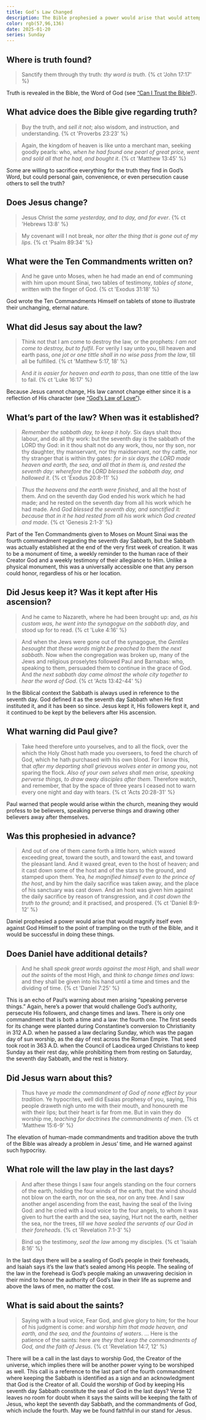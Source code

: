 ```yaml
---
title: God’s Law Changed
description: The Bible prophesied a power would arise that would attempt to change God’s law. Has this happened?
color: rgb(57,96,136)
date: 2025-01-20
series: Sunday
---
```


## Where is truth found?

> Sanctify them through thy truth: *thy word is truth*.
{% ct 'John 17:17' %}

Truth is revealed in the Bible, the Word of God (see [“Can I Trust the Bible?](/posts/basics/bible.md)).

## What advice does the Bible give regarding truth?

> Buy the truth, and *sell it not*; also wisdom, and instruction, and understanding.
{% ct 'Proverbs 23:23' %}

> Again, the kingdom of heaven is like unto a merchant man, seeking goodly pearls: who, *when he had found one pearl of great price, went and sold all that he had, and bought it*.
{% ct 'Matthew 13:45' %}

Some are willing to sacrifice everything for the truth they find in God’s Word, but could personal gain, convenience, or even persecution cause others to sell the truth?

## Does Jesus change?

> Jesus Christ the *same yesterday, and to day, and for ever*.
{% ct 'Hebrews 13:8' %}

> My covenant will I not break, nor *alter the thing that is gone out of my lips*.
{% ct 'Psalm 89:34' %}

## What were the Ten Commandments written on?

> And he gave unto Moses, when he had made an end of communing with him upon mount Sinai, two tables of testimony, *tables of stone*, written with the finger of God.
{% ct 'Exodus 31:18' %}

God wrote the Ten Commandments Himself on tablets of stone to illustrate their unchanging, eternal nature.

## What did Jesus say about the law?

> Think not that I am come to destroy the law, or the prophets: *I am not come to destroy, but to fulfil*. For verily I say unto you, till heaven and earth pass, *one jot or one tittle shall in no wise pass from the law*, till all be fulfilled.
{% ct 'Matthew 5:17, 18' %}

> And *it is easier for heaven and earth to pass*, than one tittle of the law to fail.
{% ct 'Luke 16:17' %}

Because Jesus cannot change, His law cannot change either since it is a reflection of His character (see [“God’s Law of Love”](/posts/gospel/law.md)).

## What’s part of the law? When was it established?

> *Remember the sabbath day, to keep it holy*. Six days shalt thou labour, and do all thy work: but the seventh day is the sabbath of the LORD thy God: in it thou shalt not do any work, thou, nor thy son, nor thy daughter, thy manservant, nor thy maidservant, nor thy cattle, nor thy stranger that is within thy gates: *for in six days the LORD made heaven and earth, the sea, and all that in them is, and rested the seventh day: wherefore the LORD blessed the sabbath day, and hallowed it*.
{% ct 'Exodus 20:8-11' %}

> *Thus the heavens and the earth were finished*, and all the host of them. And on the seventh day God ended his work which he had made; and he rested on the seventh day from all his work which he had made. And *God blessed the seventh day, and sanctified it: because that in it he had rested from all his work which God created and made*.
{% ct 'Genesis 2:1-3' %}

Part of the Ten Commandments given to Moses on Mount Sinai was the fourth commandment regarding the seventh day Sabbath, but the Sabbath was actually established at the end of the very first week of creation. It was to be a monument of time, a weekly reminder to the human race of their Creator God and a weekly testimony of their allegiance to Him. Unlike a physical monument, this was a universally accessible one that any person could honor, regardless of his or her location.

## Did Jesus keep it? Was it kept after His ascension?

> And he came to Nazareth, where he had been brought up: and, *as his custom was, he went into the synagogue on the sabbath day*, and stood up for to read.
{% ct 'Luke 4:16' %}

> And when the Jews were gone out of the synagogue, the *Gentiles besought that these words might be preached to them the next sabbath*. Now when the congregation was broken up, many of the Jews and religious proselytes followed Paul and Barnabas: who, speaking to them, persuaded them to continue in the grace of God. And *the next sabbath day came almost the whole city together to hear the word of God*.
{% ct 'Acts 13:42-44' %}

In the Biblical context the Sabbath is always used in reference to the seventh day. God defined it as the seventh day Sabbath when He first instituted it, and it has been so since. Jesus kept it, His followers kept it, and it continued to be kept by the believers after His ascension.

## What warning did Paul give?

> Take heed therefore unto yourselves, and to all the flock, over the which the Holy Ghost hath made you overseers, to feed the church of God, which he hath purchased with his own blood. For I know this, that *after my departing shall grievous wolves enter in among you*, not sparing the flock. *Also of your own selves shall men arise, speaking perverse things, to draw away disciples after them*. Therefore watch, and remember, that by the space of three years I ceased not to warn every one night and day with tears.
{% ct 'Acts 20:28-31' %}

Paul warned that people would arise within the church, meaning they would profess to be believers, speaking perverse things and drawing other believers away after themselves.

## Was this prophesied in advance?

> And out of one of them came forth a little horn, which waxed exceeding great, toward the south, and toward the east, and toward the pleasant land. And it waxed great, even to the host of heaven; and it cast down some of the host and of the stars to the ground, and stamped upon them. Yea, *he magnified himself even to the prince of the host*, and by him the daily sacrifice was taken away, and the place of his sanctuary was cast down. And an host was given him against the daily sacrifice by reason of transgression, and *it cast down the truth to the ground*; and it practised, and prospered.
{% ct 'Daniel 8:9-12' %}

Daniel prophesied a power would arise that would magnify itself even against God Himself to the point of trampling on the truth of the Bible, and it would be successful in doing these things.

## Does Daniel have additional details?

> And he shall *speak great words against the most High*, and shall *wear out the saints* of the most High, and *think to change times and laws*: and they shall be given into his hand until a time and times and the dividing of time.
{% ct 'Daniel 7:25' %}

This is an echo of Paul’s warning about men arising “speaking perverse things.” Again, here’s a power that would challenge God’s authority, persecute His followers, and change times and laws. There is only one commandment that is both a time and a law: the fourth one. The first seeds for its change were planted during Constantine’s conversion to Christianity in 312 A.D. when he passed a law declaring Sunday, which was the pagan day of sun worship, as the day of rest across the Roman Empire. That seed took root in 363 A.D. when the Council of Laodicea urged Christians to keep Sunday as their rest day, while prohibiting them from resting on Saturday, the seventh day Sabbath, and the rest is history.

## Did Jesus warn about this?

> Thus have *ye made the commandment of God of none effect by your tradition*. Ye hypocrites, well did Esaias prophesy of you, saying, This people draweth nigh unto me with their mouth, and honoureth me with their lips; but their heart is far from me. But in vain they do worship me, *teaching for doctrines the commandments of men*.
{% ct 'Matthew 15:6-9' %}

The elevation of human-made commandments and tradition above the truth of the Bible was already a problem in Jesus’ time, and He warned against such hypocrisy.

## What role will the law play in the last days?

> And after these things I saw four angels standing on the four corners of the earth, holding the four winds of the earth, that the wind should not blow on the earth, nor on the sea, nor on any tree. And I saw another angel ascending from the east, having the seal of the living God: and he cried with a loud voice to the four angels, to whom it was given to hurt the earth and the sea, saying, Hurt not the earth, neither the sea, nor the trees, *till we have sealed the servants of our God in their foreheads*.
{% ct 'Revelation 7:1-3' %}

> Bind up the testimony, *seal the law* among my disciples.
{% ct 'Isaiah 8:16' %}

In the last days there will be a sealing of God’s people in their foreheads, and Isaiah says it’s the law that’s sealed among His people. The sealing of the law in the forehead is God’s people making an unwavering decision in their mind to honor the authority of God’s law in their life as supreme and above the laws of men, no matter the cost.

## What is said about the saints?

> Saying with a loud voice, Fear God, and give glory to him; for the hour of his judgment is come: and *worship him that made heaven, and earth, and the sea, and the fountains of waters*. ... Here is the patience of the saints: here are *they that keep the commandments of God, and the faith of Jesus*.
{% ct 'Revelation 14:7, 12' %}

There will be a call in the last days to worship God, the Creator of the universe, which implies there will be another power vying to be worshiped as well. This call is a reference to the last part of the fourth commandment where keeping the Sabbath is identified as a sign and an acknowledgment that God is the Creator of all. Could the worship of God by keeping His seventh day Sabbath constitute the seal of God in the last days? Verse 12 leaves no room for doubt when it says the saints will be keeping the faith of Jesus, who kept the seventh day Sabbath, and the commandments of God, which include the fourth. May we be found faithful in our stand for Jesus.